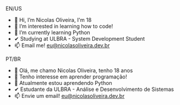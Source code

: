 EN/US
- 👋 Hi, I’m Nicolas Oliveira, I'm 18
- 👀 I’m interested in learning how to code!
- 🌱 I’m currently learning Python
- ✔ Studying at ULBRA - System Development Student
- 📫 Email me! eu@nicolasoliveira.dev.br

PT/BR
- 👋 Olá, me chamo Nicolas Oliveira, tenho 18 anos
- 👀 Tenho interesse em aprender programação!
- 🌱 Atualmente estou aprendendo Python
- ✔ Estudante da ULBRA - Análise e Desenvolvimento de Sistemas
- 📫 Envie um email! eu@nicolasoliveira.dev.br
<!---
nicolasaoliveira1/nicolasaoliveira1 is a ✨ special ✨ repository because its `README.md` (this file) appears on your GitHub profile.
You can click the Preview link to take a look at your changes.
--->
